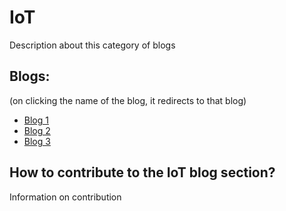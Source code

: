 # IoT

Description about this category of blogs

## Blogs: 
(on clicking the name of the blog, it redirects to that blog)
- [Blog 1](https://github.com/Vidushi-Gupta/Blogs/blob/main/IoT/blog1.md)
- [Blog 2](https://github.com/Vidushi-Gupta/Blogs/blob/main/IoT/blog2.md)
- [Blog 3](https://github.com/Vidushi-Gupta/Blogs/blob/main/IoT/blog3.md)

## How to contribute to the IoT blog section?
Information on contribution
